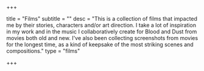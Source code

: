 +++

title = "Films"
subtitle = ""
desc = "This is a collection of films that impacted me by their stories, characters and/or art direction. I take a lot of inspiration in my work and in the music I collaboratively create for Blood and Dust from movies both old and new. I've also been collecting screenshots from movies for the longest time, as a kind of keepsake of the most striking scenes and compositions."
type = "films"

+++
